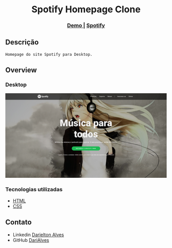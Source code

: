 <h1 align="center">Spotify Homepage Clone</h1>

<div align="center">
  <h3>
    <a href="https://spotify-clone-homepage.netlify.app/">
      Demo
    </a>
    <span> | </span>
    <a href="https://www.spotify.com/br/home/">
      Spotify
    </a>
  </h3>
</div>


## Descrição

    Homepage do site Spotify para Desktop.

## Overview

### Desktop
![screenshot](https://raw.githubusercontent.com/DariAlves/spotify-clone/main/img/desktop-screen-1.png)

### Tecnologias utilizadas

- [HTML](https://developer.mozilla.org/en-US/docs/Web/HTML)
- [CSS](https://developer.mozilla.org/en-US/docs/Web/CSS)

## Contato

- Linkedin [Darielton Alves](https://www.linkedin.com/in/darielton-alves/)
- GitHub [DariAlves](https://github.com/DariAlves)
